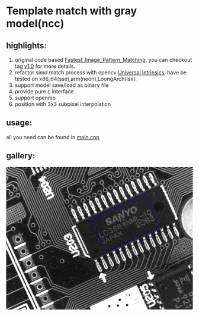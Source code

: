 # Template match with gray model(ncc)

## highlights:
 1. original code based [Fastest_Image_Pattern_Matching](https://github.com/DennisLiu1993/Fastest_Image_Pattern_Matching), you can checkout tag [v1.0](https://github.com/SurfaceMan/gray_match/releases/tag/v1.0) for more details.
 2. refactor simd match process with opencv [Universal intrinsics](https://docs.opencv.org/4.x/df/d91/group__core__hal__intrin.html), have be tested on x86_64(sse),arm(neon),LoongArch(lsx).
 3. support model save/load as binary file
 4. provide pure c interface
 5. support openmp
 6. position with 3x3 subpixel interpolation
 
## usage:
all you need can be found in [main.cpp](main.cpp)

## gallery:
![sample](img/result.png)


 
